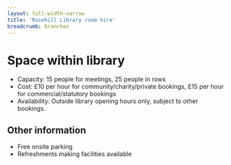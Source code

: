 ```yaml
---
layout: full-width-narrow
title: 'Rosehill Library room hire'
breadcrumb: branches
---
```

# Space within library

* Capacity: 15 people for meetings, 25 people in rows
* Cost: £10 per hour for community/charity/private bookings, £15 per hour for commercial/statutory bookings
* Availability: Outside library opening hours only, subject to other bookings.

## Other information

* Free onsite parking
* Refreshments making facilities available
